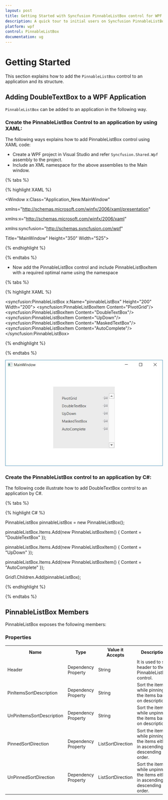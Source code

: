 ```yaml
---
layout: post
title: Getting Started with Syncfusion PinnableListBox control for WPF
description: A quick tour to initial users on Syncfusion PinnableListBox control for WPF
platform: wpf
control: PinnableListBox
documentation: ug
---
```


# Getting Started

This section explains how to add the `PinnableListBox` control to an application and its structure.

## Adding DoubleTextBox to a WPF Application

`PinnableListBox` can be added to an application in the following way.

### Create the PinnableListBox Control to an application by using XAML:

The following ways explains how to add PinnableListBox control using XAML code:

* Create a WPF project in Visual Studio and refer `Syncfusion.Shared.Wpf` assembly to the project.    
* Include an XML namespace for the above assemblies to the Main window. 

{% tabs %}

{% highlight XAML %}

<Window x:Class="Application_New.MainWindow"

xmlns="http://schemas.microsoft.com/winfx/2006/xaml/presentation"

xmlns:x="http://schemas.microsoft.com/winfx/2006/xaml"

xmlns:syncfusion="http://schemas.syncfusion.com/wpf"

Title="MainWindow" Height="350" Width="525">

{% endhighlight %}

{% endtabs %}

* Now add the PinnableListBox control and include PinnableListBoxItem with a required optimal name using the namespace 

{% tabs %}

{% highlight XAML %}

 <syncfusion:PinnableListBox x:Name="pinnableListBox" Height="200"  Width="200">
            <syncfusion:PinnableListBoxItem Content="PivotGrid"/>
            <syncfusion:PinnableListBoxItem Content="DoubleTextBox"/>
            <syncfusion:PinnableListBoxItem Content="UpDown"/>
            <syncfusion:PinnableListBoxItem Content="MaskedTextBox"/>
            <syncfusion:PinnableListBoxItem Content="AutoComplete"/>
 </syncfusion:PinnableListBox> 

{% endhighlight %}

{% endtabs %}


![](Getting-Started-images/Getting-Started-img1.jpeg)


### Create the PinnableListBox control to an application by C#:

The following code illustrate how to add DoubleTextBox control to an application by C#.

{% tabs %}

{% highlight C# %}

  PinnableListBox pinnableListBox = new PinnableListBox();
  
  pinnableListBox.Items.Add(new PinnableListBoxItem() { Content = "DoubleTextBox" });
  
  pinnableListBox.Items.Add(new PinnableListBoxItem() { Content = "UpDown" });
  
  pinnableListBox.Items.Add(new PinnableListBoxItem() { Content = "AutoComplete" });
  
  Grid1.Children.Add(pinnableListBox);


{% endhighlight %}

{% endtabs %}


## PinnableListBox Members

PinnableListBox exposes the following members:

### Properties



<table>
<tr>
<th>
Name</th><th>
Type</th><th>
Value it Accepts</th><th>
Description</th><th>
Default Value</th><th>
Reference Link</th></tr>
<tr>
<td>
Header</td><td>
Dependency Property</td><td>
String</td><td>
It is used to set header to the PinnableListBox control.</td><td>
Empty</td><td>
NA</td></tr>
<tr>
<td>
PinItemsSortDescription</td><td>
Dependency Property</td><td>
String</td><td>
Sort the items while pinning the items based on description.</td><td>
Empty</td><td>
NA</td></tr>
<tr>
<td>
UnPinItemsSortDescription</td><td>
Dependency Property</td><td>
String</td><td>
Sort the items while unpinning the items based on description.</td><td>
Empty</td><td>
NA</td></tr>
<tr>
<td>
PinnedSortDirection</td><td>
Dependency Property</td><td>
ListSortDirection</td><td>
Sort the items while pinning the items either in ascending or descending order.</td><td>
Ascending</td><td>
NA</td></tr>
<tr>
<td>
UnPinnedSortDirection</td><td>
Dependency Property</td><td>
ListSortDirection</td><td>
Sort the items while unpinning the items either in ascending or descending order.</td><td>
Ascending</td><td>
NA</td></tr>




